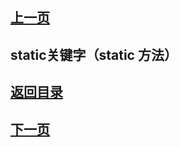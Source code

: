 ## [上一页](course43)

##  static关键字（static 方法）



## [返回目录](https://wuchengcheng110120.github.io/learnJava)
## [下一页](course45)
